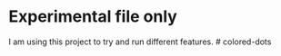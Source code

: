 # Experimental file only

I am using this project to try and run different features.
#   c o l o r e d - d o t s  
 
